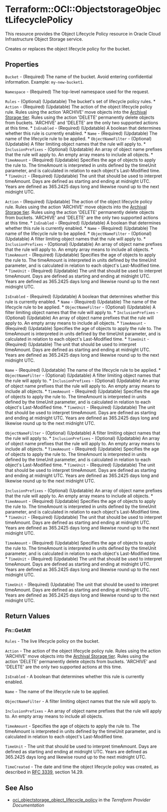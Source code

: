 # Terraform::OCI::ObjectstorageObjectLifecyclePolicy

This resource provides the Object Lifecycle Policy resource in Oracle Cloud Infrastructure Object Storage service.

Creates or replaces the object lifecycle policy for the bucket.

## Properties

`Bucket` - (Required) The name of the bucket. Avoid entering confidential information. Example: `my-new-bucket1`.

`Namespace` - (Required) The top-level namespace used for the request.

`Rules` - (Optional) (Updatable) The bucket's set of lifecycle policy rules. * `Action` - (Required) (Updatable) The action of the object lifecycle policy rule. Rules using the action 'ARCHIVE' move objects into the  [Archival Storage tier](https://docs.cloud.oracle.com/iaas/Content/Archive/Concepts/archivestorageoverview.htm). Rules using the action 'DELETE' permanently delete objects from buckets. 'ARCHIVE' and 'DELETE' are the only two supported actions at this time. * `IsEnabled` - (Required) (Updatable) A boolean that determines whether this rule is currently enabled. * `Name` - (Required) (Updatable) The name of the lifecycle rule to be applied. * `ObjectNameFilter` - (Optional) (Updatable) A filter limiting object names that the rule will apply to. * `InclusionPrefixes` - (Optional) (Updatable) An array of object name prefixes that the rule will apply to. An empty array means to include all objects. * `TimeAmount` - (Required) (Updatable) Specifies the age of objects to apply the rule to. The timeAmount is interpreted in units defined by the timeUnit parameter, and is calculated in relation to each object's Last-Modified time. * `TimeUnit` - (Required) (Updatable) The unit that should be used to interpret timeAmount.  Days are defined as starting and ending at midnight UTC. Years are defined as 365.2425 days long and likewise round up to the next midnight UTC.

`Action` - (Required) (Updatable) The action of the object lifecycle policy rule. Rules using the action 'ARCHIVE' move objects into the  [Archival Storage tier](https://docs.cloud.oracle.com/iaas/Content/Archive/Concepts/archivestorageoverview.htm). Rules using the action 'DELETE' permanently delete objects from buckets. 'ARCHIVE' and 'DELETE' are the only two supported actions at this time. * `IsEnabled` - (Required) (Updatable) A boolean that determines whether this rule is currently enabled. * `Name` - (Required) (Updatable) The name of the lifecycle rule to be applied. * `ObjectNameFilter` - (Optional) (Updatable) A filter limiting object names that the rule will apply to. * `InclusionPrefixes` - (Optional) (Updatable) An array of object name prefixes that the rule will apply to. An empty array means to include all objects. * `TimeAmount` - (Required) (Updatable) Specifies the age of objects to apply the rule to. The timeAmount is interpreted in units defined by the timeUnit parameter, and is calculated in relation to each object's Last-Modified time. * `TimeUnit` - (Required) (Updatable) The unit that should be used to interpret timeAmount.  Days are defined as starting and ending at midnight UTC. Years are defined as 365.2425 days long and likewise round up to the next midnight UTC.

`IsEnabled` - (Required) (Updatable) A boolean that determines whether this rule is currently enabled. * `Name` - (Required) (Updatable) The name of the lifecycle rule to be applied. * `ObjectNameFilter` - (Optional) (Updatable) A filter limiting object names that the rule will apply to. * `InclusionPrefixes` - (Optional) (Updatable) An array of object name prefixes that the rule will apply to. An empty array means to include all objects. * `TimeAmount` - (Required) (Updatable) Specifies the age of objects to apply the rule to. The timeAmount is interpreted in units defined by the timeUnit parameter, and is calculated in relation to each object's Last-Modified time. * `TimeUnit` - (Required) (Updatable) The unit that should be used to interpret timeAmount.  Days are defined as starting and ending at midnight UTC. Years are defined as 365.2425 days long and likewise round up to the next midnight UTC.

`Name` - (Required) (Updatable) The name of the lifecycle rule to be applied. * `ObjectNameFilter` - (Optional) (Updatable) A filter limiting object names that the rule will apply to. * `InclusionPrefixes` - (Optional) (Updatable) An array of object name prefixes that the rule will apply to. An empty array means to include all objects. * `TimeAmount` - (Required) (Updatable) Specifies the age of objects to apply the rule to. The timeAmount is interpreted in units defined by the timeUnit parameter, and is calculated in relation to each object's Last-Modified time. * `TimeUnit` - (Required) (Updatable) The unit that should be used to interpret timeAmount.  Days are defined as starting and ending at midnight UTC. Years are defined as 365.2425 days long and likewise round up to the next midnight UTC.

`ObjectNameFilter` - (Optional) (Updatable) A filter limiting object names that the rule will apply to. * `InclusionPrefixes` - (Optional) (Updatable) An array of object name prefixes that the rule will apply to. An empty array means to include all objects. * `TimeAmount` - (Required) (Updatable) Specifies the age of objects to apply the rule to. The timeAmount is interpreted in units defined by the timeUnit parameter, and is calculated in relation to each object's Last-Modified time. * `TimeUnit` - (Required) (Updatable) The unit that should be used to interpret timeAmount.  Days are defined as starting and ending at midnight UTC. Years are defined as 365.2425 days long and likewise round up to the next midnight UTC.

`InclusionPrefixes` - (Optional) (Updatable) An array of object name prefixes that the rule will apply to. An empty array means to include all objects. * `TimeAmount` - (Required) (Updatable) Specifies the age of objects to apply the rule to. The timeAmount is interpreted in units defined by the timeUnit parameter, and is calculated in relation to each object's Last-Modified time. * `TimeUnit` - (Required) (Updatable) The unit that should be used to interpret timeAmount.  Days are defined as starting and ending at midnight UTC. Years are defined as 365.2425 days long and likewise round up to the next midnight UTC.

`TimeAmount` - (Required) (Updatable) Specifies the age of objects to apply the rule to. The timeAmount is interpreted in units defined by the timeUnit parameter, and is calculated in relation to each object's Last-Modified time. * `TimeUnit` - (Required) (Updatable) The unit that should be used to interpret timeAmount.  Days are defined as starting and ending at midnight UTC. Years are defined as 365.2425 days long and likewise round up to the next midnight UTC.

`TimeUnit` - (Required) (Updatable) The unit that should be used to interpret timeAmount.  Days are defined as starting and ending at midnight UTC. Years are defined as 365.2425 days long and likewise round up to the next midnight UTC.


## Return Values

### Fn::GetAtt

`Rules` - The live lifecycle policy on the bucket.

`Action` - The action of the object lifecycle policy rule. Rules using the action 'ARCHIVE' move objects into the  [Archival Storage tier](https://docs.cloud.oracle.com/iaas/Content/Archive/Concepts/archivestorageoverview.htm). Rules using the action 'DELETE' permanently delete objects from buckets. 'ARCHIVE' and 'DELETE' are the only two supported actions at this time.

`IsEnabled` - A boolean that determines whether this rule is currently enabled.

`Name` - The name of the lifecycle rule to be applied.

`ObjectNameFilter` - A filter limiting object names that the rule will apply to.

`InclusionPrefixes` - An array of object name prefixes that the rule will apply to. An empty array means to include all objects.

`TimeAmount` - Specifies the age of objects to apply the rule to. The timeAmount is interpreted in units defined by the timeUnit parameter, and is calculated in relation to each object's Last-Modified time.

`TimeUnit` - The unit that should be used to interpret timeAmount.  Days are defined as starting and ending at midnight UTC. Years are defined as 365.2425 days long and likewise round up to the next midnight UTC.

`TimeCreated` - The date and time the object lifecycle policy was created, as described in [RFC 3339](https://tools.ietf.org/rfc/rfc3339), section 14.29.

## See Also

* [oci_objectstorage_object_lifecycle_policy](https://www.terraform.io/docs/providers/oci/r/objectstorage_object_lifecycle_policy.html) in the _Terraform Provider Documentation_